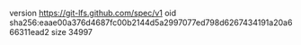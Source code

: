 version https://git-lfs.github.com/spec/v1
oid sha256:eaae00a376d4687fc00b2144d5a2997077ed798d6267434191a20a666311ead2
size 34997
